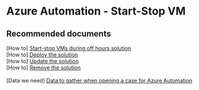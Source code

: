 <properties
    pageTitle="Azure Automation - Start-Stop VM"
    description="Azure Automation - Start-Stop VM"
    service="microsoft.automation"
    resource="automationaccounts"
    authors="csand-msft"
    displayorder=""
    selfHelpType="generic"
    supportTopicIds="32615220,32615221,32615222,32615223"
    resourceTags=""
    productPesIds="15607"
    cloudEnvironments="public"
/>

# Azure Automation - Start-Stop VM

## **Recommended documents**
[How to] [Start-stop VMs during off hours solution](https://docs.microsoft.com/azure/automation/automation-solution-vm-management)<br>
[How to] [Deploy the solution](https://docs.microsoft.com/azure/automation/automation-solution-vm-management#deploy-the-solution)<br>
[How to] [Update the solution](https://docs.microsoft.com/azure/automation/automation-solution-vm-management#update-the-solution)<br>
[How to] [Remove the solution](https://docs.microsoft.com/azure/automation/automation-solution-vm-management#remove-the-solution)<br>
<br>
[Data we need] [Data to gather when opening a case for Azure Automation](https://support.microsoft.com/kb/3178510)